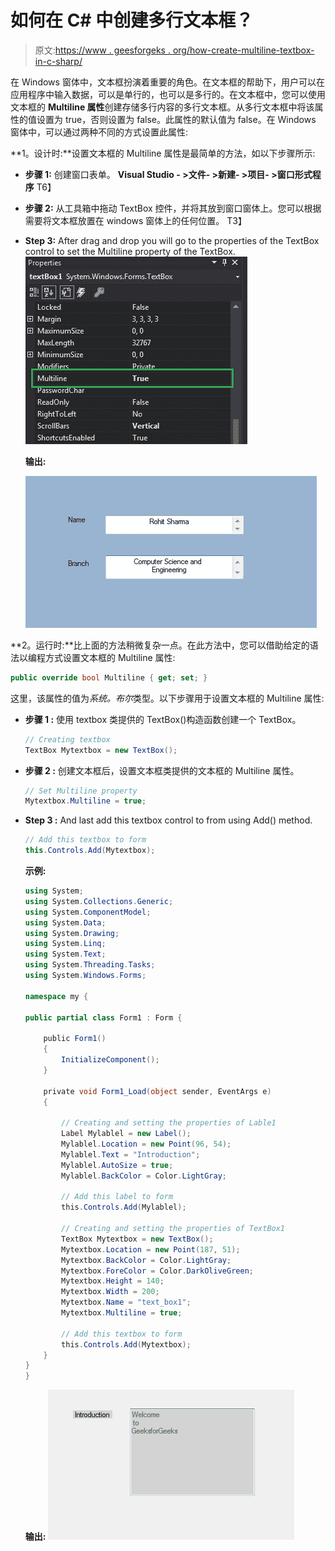 # 如何在 C# 中创建多行文本框？

> 原文:[https://www . geesforgeks . org/how-create-multiline-textbox-in-c-sharp/](https://www.geeksforgeeks.org/how-to-create-multiline-textbox-in-c-sharp/)

在 Windows 窗体中，文本框扮演着重要的角色。在文本框的帮助下，用户可以在应用程序中输入数据，可以是单行的，也可以是多行的。在文本框中，您可以使用文本框的 **Multiline 属性**创建存储多行内容的多行文本框。从多行文本框中将该属性的值设置为 true，否则设置为 false。此属性的默认值为 false。在 Windows 窗体中，可以通过两种不同的方式设置此属性:

**1。设计时:**设置文本框的 Multiline 属性是最简单的方法，如以下步骤所示:

*   **步骤 1:** 创建窗口表单。
    **Visual Studio - >文件- >新建- >项目- >窗口形式程序**
    T6】
*   **步骤 2:** 从工具箱中拖动 TextBox 控件，并将其放到窗口窗体上。您可以根据需要将文本框放置在 windows 窗体上的任何位置。
    T3】
*   **Step 3:** After drag and drop you will go to the properties of the TextBox control to set the Multiline property of the TextBox.
    ![](img/1d6a16b103cc526f079c397743dedc2c.png)

    **输出:**

    ![](img/ea5561e205ef5204b0c35d0d849185ed.png)

**2。运行时:**比上面的方法稍微复杂一点。在此方法中，您可以借助给定的语法以编程方式设置文本框的 Multiline 属性:

```cs
public override bool Multiline { get; set; }
```

这里，该属性的值为*系统。布尔*类型。以下步骤用于设置文本框的 Multiline 属性:

*   **步骤 1 :** 使用 textbox 类提供的 TextBox()构造函数创建一个 TextBox。

    ```cs
    // Creating textbox
    TextBox Mytextbox = new TextBox();

    ```

*   **步骤 2 :** 创建文本框后，设置文本框类提供的文本框的 Multiline 属性。

    ```cs
    // Set Multiline property
    Mytextbox.Multiline = true;

    ```

*   **Step 3 :** And last add this textbox control to from using Add() method.

    ```cs
    // Add this textbox to form
    this.Controls.Add(Mytextbox);

    ```

    **示例:**

    ```cs
    using System;
    using System.Collections.Generic;
    using System.ComponentModel;
    using System.Data;
    using System.Drawing;
    using System.Linq;
    using System.Text;
    using System.Threading.Tasks;
    using System.Windows.Forms;

    namespace my {

    public partial class Form1 : Form {

        public Form1()
        {
            InitializeComponent();
        }

        private void Form1_Load(object sender, EventArgs e)
        {

            // Creating and setting the properties of Lable1
            Label Mylablel = new Label();
            Mylablel.Location = new Point(96, 54);
            Mylablel.Text = "Introduction";
            Mylablel.AutoSize = true;
            Mylablel.BackColor = Color.LightGray;

            // Add this label to form
            this.Controls.Add(Mylablel);

            // Creating and setting the properties of TextBox1
            TextBox Mytextbox = new TextBox();
            Mytextbox.Location = new Point(187, 51);
            Mytextbox.BackColor = Color.LightGray;
            Mytextbox.ForeColor = Color.DarkOliveGreen;
            Mytextbox.Height = 140;
            Mytextbox.Width = 200;
            Mytextbox.Name = "text_box1";
            Mytextbox.Multiline = true;

            // Add this textbox to form
            this.Controls.Add(Mytextbox);
        }
    }
    }
    ```

    **输出:**
    ![](img/3dc079b0f4f7487f2ebf2e0c9872509f.png)